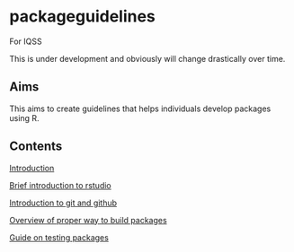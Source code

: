 # packageguidelines
For IQSS

This is under development and obviously will change drastically over time. 

## Aims
This aims to create guidelines that helps individuals develop packages using R. 

## Contents

[Introduction](./introduction.Rmd)

[Brief introduction to rstudio](./rstudioguide.Rmd)

[Introduction to git and github](./githubguide.Rmd)

[Overview of proper way to build packages](./packagedev.Rmd)

[Guide on testing packages](./testingguide.Rmd)

